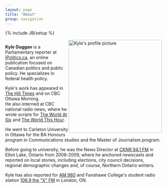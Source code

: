 ```yaml
---
layout: page
title: "About"
group: navigation
---
```

{% include JB/setup %}
<body>
<div class="container-fluid">
<div class="row-fluid">
<div class="col-md-10">
<div class="media">
  <a class="pull-left" href="#">
    <img class="media-object" data-src="holder.js/64x64">
    <img style="float: right" class="img-responsive" alt="Kyle's profile picture" src="https://pbs.twimg.com/profile_images/714928926196416513/b9UkpUzE.jpg" style="padding-right: 0px" width="300">
  </a>
<div class="media-body well">
     <p>  <b>Kyle Duggan</b> is a Parliamentary reporter at <a href="http://www.ipolitics.ca">iPolitics.ca</a>, an online publication focused on Canadian politics and public policy. He specializes in federal health policy.</p>

  <p>Kyle's work has appeared in <a href="http://www.hilltimes.com/">The Hill Times</a> and on CBC Ottawa Morning.
  <br>He also interned at CBC national radio news, where he wrote scripts for <a href="http://www.cbc.ca/w6/">The World At Six</a> and <a href="http://www.cbc.ca/theworldthishour/">The World This Hour</a>.</p>

  <p>He went to Carleton University in Ottawa for the BA Honours program in Communications studies and the Master of Journalism program.</p>

  <p> Before going to university, he was the News Director at <a href="http://www.moosefm.com/cknr/news/">CKNR 94.1 FM</a> in Elliot Lake, Ontario from 2008-2009, where he anchored newscasts and reported on local stories, including elections, city council decisions, regional demographic changes and, of course, Northern Ontario winters.</p>
  <p> Kyle has also reported for <a href="http://www.am980.ca/">AM 980</a> and Fanshawe College's student radio station <a href="http://www.1069thex.com/">106.9 the "X" FM</a> in London, ON.
  <br>
